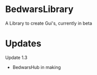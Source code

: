 # BedwarsLibrary
A Library to create Gui's, currently in beta
# Updates
Update 1.3
- BedwarsHub in making
